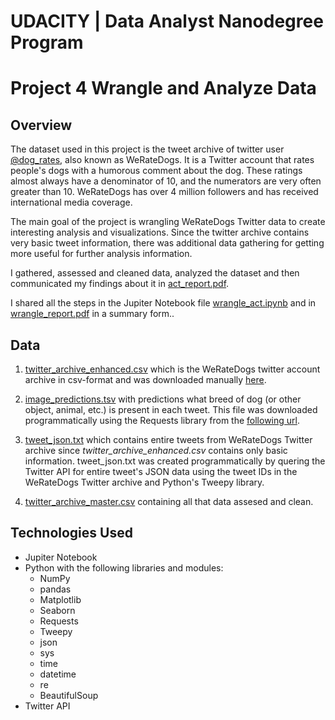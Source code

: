 # UDACITY | Data Analyst Nanodegree Program
# Project 4 Wrangle and Analyze Data

## Overview

The dataset used in this project is the tweet archive of twitter user [@dog_rates](https://twitter.com/dog_rates), also known as WeRateDogs. It is a Twitter account that rates people's dogs with a humorous comment about the dog. These ratings almost always have a denominator of 10, and the numerators are very often greater than 10. WeRateDogs has over 4 million followers and has received international media coverage.

The main goal of the project is wrangling WeRateDogs Twitter data to create interesting analysis and visualizations. Since the twitter archive contains very basic tweet information, there was additional data gathering for getting more useful for further analysis information.

I gathered, assessed and cleaned data, analyzed the dataset and then communicated my findings about it in [act_report.pdf](https://github.com/aquamila/UDACITY_Wrangle_and_Analyze_Data/blob/master/act_report.pdf). 

I shared all the steps in the Jupiter Notebook file [wrangle_act.ipynb](https://github.com/aquamila/UDACITY_Wrangle_and_Analyze_Data/blob/master/wrangle_act.ipynb) and in [wrangle_report.pdf](https://github.com/aquamila/UDACITY_Wrangle_and_Analyze_Data/blob/master/wrangle_report.pdf) in a summary form..

## Data

1. [twitter_archive_enhanced.csv](https://github.com/aquamila/UDACITY_Wrangle_and_Analyze_Data/blob/master/twitter_archive_enhanced.csv) which is the WeRateDogs twitter account archive in csv-format and was downloaded manually [here](https://d17h27t6h515a5.cloudfront.net/topher/2017/August/59a4e958_twitter-archive-enhanced/twitter-archive-enhanced.csv). 

2. [image_predictions.tsv](https://github.com/aquamila/UDACITY_Wrangle_and_Analyze_Data/blob/master/image_predictions.tsv) with predictions what breed of dog (or other object, animal, etc.) is present in each tweet. This file was downloaded programmatically using the Requests library from the [following url](https://d17h27t6h515a5.cloudfront.net/topher/2017/August/599fd2ad_image-predictions/image-predictions.tsv). 

3. [tweet_json.txt](https://github.com/aquamila/UDACITY_Wrangle_and_Analyze_Data/blob/master/tweet_json.txt) which contains entire tweets from WeRateDogs Twitter archive since *twitter_archive_enhanced.csv* contains only basic information. tweet_json.txt was created programmatically by quering the Twitter API for entire tweet's JSON data using the tweet IDs in the WeRateDogs Twitter archive and Python's Tweepy library.

4. [twitter_archive_master.csv](https://github.com/aquamila/UDACITY_Wrangle_and_Analyze_Data/blob/master/twitter_archive_master.csv) containing all that data assesed and clean.

## Technologies Used

- Jupiter Notebook
- Python with the following libraries and modules:
  - NumPy
  - pandas
  - Matplotlib
  - Seaborn
  - Requests
  - Tweepy
  - json
  - sys 
  - time
  - datetime
  - re
  - BeautifulSoup
- Twitter API
